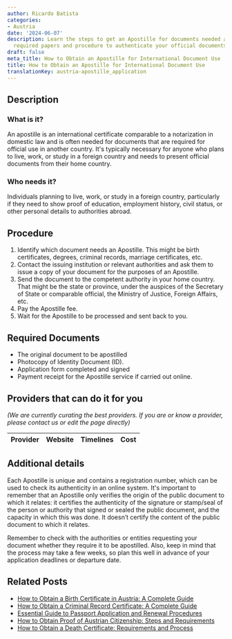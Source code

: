 ```yaml
---
author: Ricardo Batista
categories:
- Austria
date: '2024-06-07'
description: Learn the steps to get an Apostille for documents needed abroad. Includes
  required papers and procedure to authenticate your official documents.
draft: false
meta_title: How to Obtain an Apostille for International Document Use
title: How to Obtain an Apostille for International Document Use
translationKey: austria-apostille_application
---
```


## Description

### What is it?
An apostille is an international certificate comparable to a notarization in domestic law and is often needed for documents that are required for official use in another country. It's typically necessary for anyone who plans to live, work, or study in a foreign country and needs to present official documents from their home country.

### Who needs it?
Individuals planning to live, work, or study in a foreign country, particularly if they need to show proof of education, employment history, civil status, or other personal details to authorities abroad.

## Procedure

1. Identify which document needs an Apostille. This might be birth certificates, degrees, criminal records, marriage certificates, etc.
2. Contact the issuing institution or relevant authorities and ask them to issue a copy of your document for the purposes of an Apostille.
3. Send the document to the competent authority in your home country. That might be the state or province, under the auspices of the Secretary of State or comparable official, the Ministry of Justice, Foreign Affairs, etc.
4. Pay the Apostille fee.
5. Wait for the Apostille to be processed and sent back to you.

## Required Documents

- The original document to be apostilled
- Photocopy of Identity Document (ID).
- Application form completed and signed
- Payment receipt for the Apostille service if carried out online.

## Providers that can do it for you

_(We are currently curating the best providers. If you are or know a provider, please contact us or edit the page directly)_

| Provider        |     Website     |     Timelines    |       Cost      |
| --------------- | --------------- |  :-------------: | :-------------: |

## Additional details

 Each Apostille is unique and contains a registration number, which can be used to check its authenticity in an online system. It's important to remember that an Apostille only verifies the origin of the public document to which it relates: it certifies the authenticity of the signature or stamp/seal of the person or authority that signed or sealed the public document, and the capacity in which this was done. It doesn’t certify the content of the public document to which it relates.
 

Remember to check with the authorities or entities requesting your document whether they require it to be apostilled. Also, keep in mind that the process may take a few weeks, so plan this well in advance of your application deadlines or departure date.


## Related Posts

- [How to Obtain a Birth Certificate in Austria: A Complete Guide](https://tramitit.com/guides/austria/birth_certificate_application/)
- [How to Obtain a Criminal Record Certificate: A Complete Guide](https://tramitit.com/guides/austria/criminal_record_certificate_application/)
- [Essential Guide to Passport Application and Renewal Procedures](https://tramitit.com/guides/austria/passport_application/)
- [How to Obtain Proof of Austrian Citizenship: Steps and Requirements](https://tramitit.com/guides/austria/proof_of_citizenship/)
- [How to Obtain a Death Certificate: Requirements and Process](https://tramitit.com/guides/austria/death_certificate_application/)